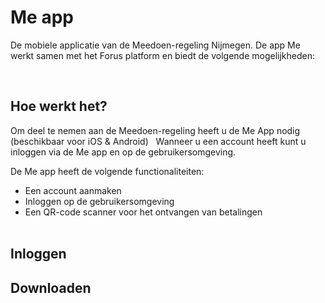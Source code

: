 # Me app

De mobiele applicatie van de Meedoen-regeling Nijmegen. De app Me werkt samen met het Forus platform en biedt de volgende mogelijkheden:

&nbsp;

## Hoe werkt het?

Om deel te nemen aan de Meedoen-regeling heeft u de Me App nodig (beschikbaar voor iOS & Android)
&nbsp;
Wanneer u een account heeft kunt u inloggen via de Me app en op de gebruikersomgeving.

De Me app heeft de volgende functionaliteiten:

* Een account aanmaken
* Inloggen op de gebruikersomgeving
* Een QR-code scanner voor het ontvangen van betalingen
<br />&nbsp;

## Inloggen

## Downloaden

